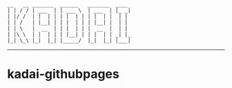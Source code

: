    __   __ _______  ______   _______  ____
    | | / / | ___  | | ___ \  | ___  | |_ _|
    | |/ /  | |  | | | |  | | | |  | |  | |
    | | /   | |__| | | |  | | | |__| |  | |
    | | \   |  __  | | |  | | |  __  |  | |
    | |\ \  | |  | | | |__| | | |  | | _| |_
    |_| \_\ |_|  |_| |_____/  |_|  |_| |___|
 -----------------------------------------------

# kadai-githubpages
